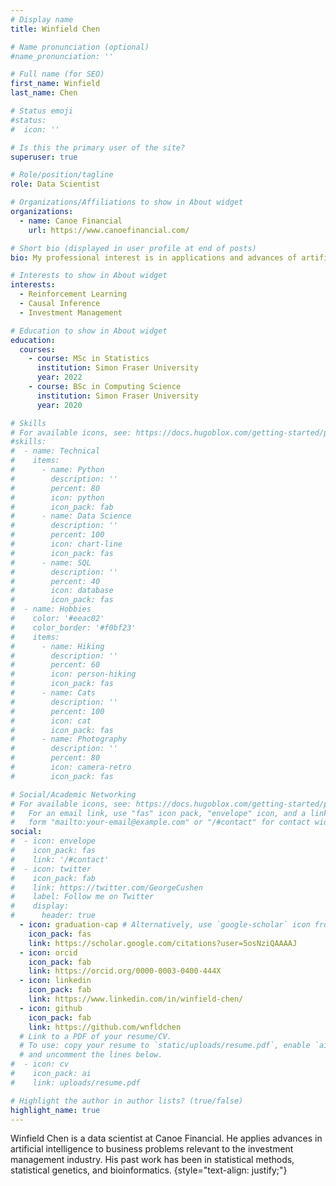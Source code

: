 ```yaml
---
# Display name
title: Winfield Chen

# Name pronunciation (optional)
#name_pronunciation: ''

# Full name (for SEO)
first_name: Winfield
last_name: Chen

# Status emoji
#status:
#  icon: ''

# Is this the primary user of the site?
superuser: true

# Role/position/tagline
role: Data Scientist

# Organizations/Affiliations to show in About widget
organizations:
  - name: Canoe Financial
    url: https://www.canoefinancial.com/

# Short bio (displayed in user profile at end of posts)
bio: My professional interest is in applications and advances of artificial intelligence. My current employment applies this interest to business applications in the financial industry. My past research areas include statistical methodology, statistical genetics, and bioinformatics. My other interests include science, technology, economics, politics, and history.

# Interests to show in About widget
interests:
  - Reinforcement Learning
  - Causal Inference
  - Investment Management

# Education to show in About widget
education:
  courses:
    - course: MSc in Statistics
      institution: Simon Fraser University
      year: 2022
    - course: BSc in Computing Science
      institution: Simon Fraser University
      year: 2020

# Skills
# For available icons, see: https://docs.hugoblox.com/getting-started/page-builder/#icons
#skills:
#  - name: Technical
#    items:
#      - name: Python
#        description: ''
#        percent: 80
#        icon: python
#        icon_pack: fab
#      - name: Data Science
#        description: ''
#        percent: 100
#        icon: chart-line
#        icon_pack: fas
#      - name: SQL
#        description: ''
#        percent: 40
#        icon: database
#        icon_pack: fas
#  - name: Hobbies
#    color: '#eeac02'
#    color_border: '#f0bf23'
#    items:
#      - name: Hiking
#        description: ''
#        percent: 60
#        icon: person-hiking
#        icon_pack: fas
#      - name: Cats
#        description: ''
#        percent: 100
#        icon: cat
#        icon_pack: fas
#      - name: Photography
#        description: ''
#        percent: 80
#        icon: camera-retro
#        icon_pack: fas

# Social/Academic Networking
# For available icons, see: https://docs.hugoblox.com/getting-started/page-builder/#icons
#   For an email link, use "fas" icon pack, "envelope" icon, and a link in the
#   form "mailto:your-email@example.com" or "/#contact" for contact widget.
social:
#  - icon: envelope
#    icon_pack: fas
#    link: '/#contact'
#  - icon: twitter
#    icon_pack: fab
#    link: https://twitter.com/GeorgeCushen
#    label: Follow me on Twitter
#    display:
#      header: true
  - icon: graduation-cap # Alternatively, use `google-scholar` icon from `ai` icon pack
    icon_pack: fas
    link: https://scholar.google.com/citations?user=5osNziQAAAAJ
  - icon: orcid
    icon_pack: fab
    link: https://orcid.org/0000-0003-0400-444X
  - icon: linkedin
    icon_pack: fab
    link: https://www.linkedin.com/in/winfield-chen/
  - icon: github
    icon_pack: fab
    link: https://github.com/wnfldchen
  # Link to a PDF of your resume/CV.
  # To use: copy your resume to `static/uploads/resume.pdf`, enable `ai` icons in `params.yaml`,
  # and uncomment the lines below.
#  - icon: cv
#    icon_pack: ai
#    link: uploads/resume.pdf

# Highlight the author in author lists? (true/false)
highlight_name: true
---
```


Winfield Chen is a data scientist at Canoe Financial. He applies advances in artificial intelligence to business problems relevant to the investment management industry. His past work has been in statistical methods, statistical genetics, and bioinformatics.
{style="text-align: justify;"}
